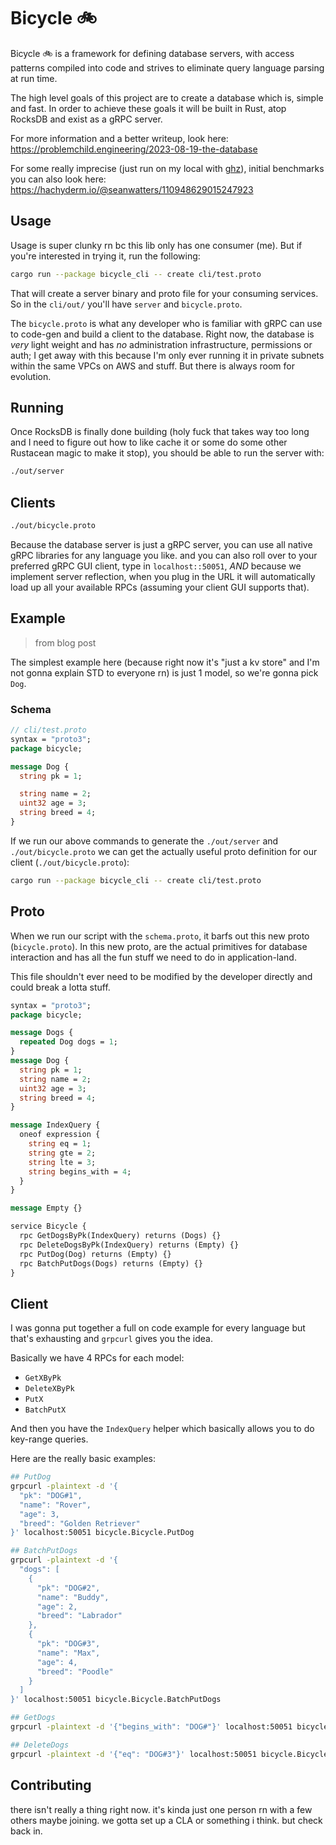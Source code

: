 # Bicycle 🚲

Bicycle 🚲 is a framework for defining database servers, with access patterns compiled into code and strives to eliminate query language parsing at run time.

The high level goals of this project are to create a database which is, simple and fast. In order to achieve these goals 
it will be built in Rust, atop RocksDB and exist as a gRPC server.

For more information and a better writeup, look here: https://problemchild.engineering/2023-08-19-the-database

For some really imprecise (just run on my local with [ghz](https://ghz.sh)), initial benchmarks you can also look here: https://hachyderm.io/@seanwatters/110948629015247923 

## Usage

Usage is super clunky rn bc this lib only has one consumer (me). But if you're interested in trying it,
run the following:

```bash
cargo run --package bicycle_cli -- create cli/test.proto
```

That will create a server binary and proto file for your consuming services. So in the `cli/out/` you'll have `server` and `bicycle.proto`.

The `bicycle.proto` is what any developer who is familiar with gRPC can use to code-gen and build a client to the database. Right now, the database
is _very_ light weight and has _no_ administration infrastructure, permissions or auth; I get away with this because I'm only ever running it in private
subnets within the same VPCs on AWS and stuff. But there is always room for evolution. 

## Running

Once RocksDB is finally done building (holy fuck that takes way too long and I need to figure out how to like cache it or some do some 
other Rustacean magic to make it stop), you should be able to run the server with:

```bash
./out/server
```

## Clients

```bash
./out/bicycle.proto
```

Because the database server is just a gRPC server, you can use all native gRPC libraries for any language you like.
and you can also roll over to your preferred gRPC GUI client, type in `localhost::50051`, _AND_ because we implement
server reflection, when you plug in the URL it will automatically load up all your available RPCs (assuming your client GUI supports that).

## Example

> from blog post

The simplest example here (because right now it's "just a kv store" and I'm not gonna explain STD to everyone rn) is just 1 model,
so we're gonna pick `Dog`.

### Schema

```proto
// cli/test.proto
syntax = "proto3";
package bicycle;

message Dog {
  string pk = 1;

  string name = 2;
  uint32 age = 3;
  string breed = 4;
}
```

If we run our above commands to generate the `./out/server` and `./out/bicycle.proto` we can get the actually useful proto definition for our client (`./out/bicycle.proto`):


```bash
cargo run --package bicycle_cli -- create cli/test.proto
```

## Proto

When we run our script with the `schema.proto`, it barfs out this new proto (`bicycle.proto`). In this new proto, are the actual primitives for database
interaction and has all the fun stuff we need to do in application-land. 

This file shouldn't ever need to be modified by the developer directly and could break a lotta stuff. 

```proto
syntax = "proto3";
package bicycle;

message Dogs { 
  repeated Dog dogs = 1; 
}
message Dog {
  string pk = 1;
  string name = 2;
  uint32 age = 3;
  string breed = 4;
}

message IndexQuery {
  oneof expression {
    string eq = 1;
    string gte = 2;
    string lte = 3;
    string begins_with = 4;
  }
}

message Empty {}

service Bicycle {
  rpc GetDogsByPk(IndexQuery) returns (Dogs) {}
  rpc DeleteDogsByPk(IndexQuery) returns (Empty) {}
  rpc PutDog(Dog) returns (Empty) {}
  rpc BatchPutDogs(Dogs) returns (Empty) {}
}
```

## Client

I was gonna put together a full on code example for every language but that's exhausting and `grpcurl` gives you the idea.

Basically we have 4 RPCs for each model:

- `GetXByPk`
- `DeleteXByPk`
- `PutX`
- `BatchPutX`

And then you have the `IndexQuery` helper which basically allows you to do key-range queries. 

Here are the really basic examples:

```bash
## PutDog
grpcurl -plaintext -d '{
  "pk": "DOG#1",
  "name": "Rover",
  "age": 3,
  "breed": "Golden Retriever"
}' localhost:50051 bicycle.Bicycle.PutDog

## BatchPutDogs
grpcurl -plaintext -d '{
  "dogs": [
    {
      "pk": "DOG#2",
      "name": "Buddy",
      "age": 2,
      "breed": "Labrador"
    },
    {
      "pk": "DOG#3",
      "name": "Max",
      "age": 4,
      "breed": "Poodle"
    }
  ]
}' localhost:50051 bicycle.Bicycle.BatchPutDogs

## GetDogs
grpcurl -plaintext -d '{"begins_with": "DOG#"}' localhost:50051 bicycle.Bicycle.GetDogsByPk

## DeleteDogs
grpcurl -plaintext -d '{"eq": "DOG#3"}' localhost:50051 bicycle.Bicycle.DeleteDogsByPk
```

## Contributing

there isn't really a thing right now. it's kinda just one person rn with a few others maybe joining. we gotta set up a CLA or something i think. but check back in.
